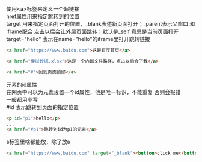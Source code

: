 使用\<a>标签来定义一个超链接  
href属性用来指定跳转到的位置  
target 用来指定页面打开的位置，_blank表述新页面打开；_parent表示父窗口 和iframe配合 点击以后会让外层页面跳转；默认是_self 意思是当前页面打开  
target="hello" 表示在name="hello"的iframe里打开跳转链接  
```html
<a href="https://www.baidu.com">这是百度首页</a>
```
```html
<a href="模拟数据.xlsx">这是一个内部文件路径，点击以后会下载</a>
```
```html
<a href="#">回到页面顶部</a>
```

元素的id属性  
在网页中可以为元素设置一个id属性，他是唯一标识，不能重复 否则会报错  
一般都用小写  
#id 表示跳转到页面的指定位置  
```html
<p id="p1">hello</p>
...
<a href="#p1">跳转到id为p1的元素</a>
```

a标签里啥都能放，除了放a  
```html
<a href="https://www.baidu.com" target="_blank"><button>click me</button></a>
```
